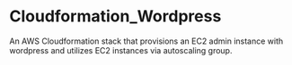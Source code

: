 # Cloudformation_Wordpress
An AWS Cloudformation stack that provisions an EC2 admin instance with wordpress and utilizes EC2 instances via autoscaling group.
